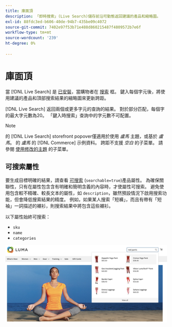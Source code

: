 ```yaml
---
title: 庫面頂
description: 「即時搜索」(Live Search)儲存前沿可動態返回建議的產品和縮略圖。
exl-id: 88fdc3ed-b606-40de-94b7-435be09c4072
source-git-commit: 7402e97f53b71e488d860215487f4809572b7e6f
workflow-type: tm+mt
source-wordcount: '239'
ht-degree: 0%

---
```


# 庫面頂

當 [!DNL Live Search] 是 [已安裝](install.md)，當購物者在 [搜索](https://docs.magento.com/user-guide/catalog/search-quick.html) 框。 鍵入每個字元後，將使用建議的產品和頂部搜索結果的縮略圖來更新跨距。

[!DNL Live Search] 返回兩個或更多字元的查詢的結果。 對於部分匹配，每個字的最大字元數為20。 「鍵入時搜索」查詢中的字元數不可配置。

>[!NOTE]
>
>的 [!DNL Live Search] storefront popover僅適用於使用 *盧馬* 主題，或基於 *盧馬*。 的 *盧馬* 的 [!DNL Commerce] 示例資料。 跨距不支援 *空白* 的子菜單。 請參閱 [使用修改的主題](#working-with-modified-theme) 的子菜單。

## 可搜索屬性

要生成目標明確的結果，請查看 [可搜索](https://docs.magento.com/user-guide/stores/attributes-product.html#storefront-properties) (`searchable=true`)產品屬性。 為確保關聯性，只有在屬性包含含有明確和簡明含義的內容時，才使屬性可搜索。 避免使用包含較不精確、較長文本的屬性，如 `description`，雖然預設情況下啟用搜索功能，但會降低搜索結果的精度。 例如，如果某人搜索「短褲」，而且有帶有「短袖」一詞描述的襯衫，則搜索結果中將包含這些襯衫。

以下屬性始終可搜索：

* `sku`
* `name`
* `categories`

![即時搜索跨距](assets/storefront-search-as-you-type.png)
